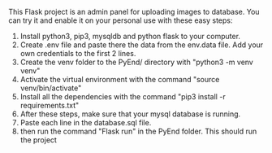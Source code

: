 This Flask project is an admin panel for uploading images to database. You can try it and enable it on your personal use with these easy steps:

1. Install python3, pip3, mysqldb and python flask to your computer.
2. Create .env file and paste there the data from the env.data file. Add your own credentials to the first 2 lines.
3. Create the venv folder to the PyEnd/ directory with "python3 -m venv venv"
4. Activate the virtual environment with the command "source venv/bin/activate" 
5. Install all the dependencies with the command "pip3 install -r requirements.txt"
6. After these steps, make sure that your mysql database is running.
7. Paste each line in the database.sql file.
8. then run the command "Flask run" in the PyEnd folder. This should run the project
